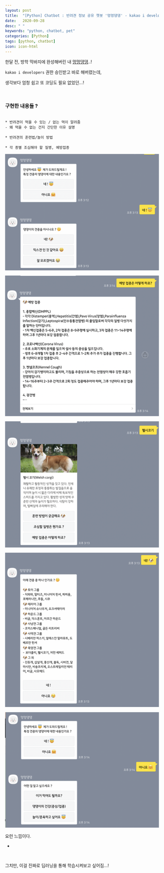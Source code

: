 ```yaml
---
layout: post
title:  "[Python] Chatbot : 반려견 정보 공유 챗봇 '멍멍댕댕' - kakao i developers로 개발 완료!  "
date:   2020-09-28
desc: " "
keywords: "python, chatbot, pet"
categories: [Python]
tags: [python, chatbot]
icon: icon-html
---
```



한달 전, 방학 막바지에 완성해버린 내 [멍멍댕댕](https://pf.kakao.com/_sxoBAK)..!

`kakao i developers` 권한 승인받고 바로 해버렸는데,

생각보다 엄청 쉽고 또 코딩도 필요 없었던...!


<br>

### 구현한 내용들 ?


```

* 반려견이 먹을 수 있는 / 없는 먹이 알려줌
- 왜 먹을 수 없는 건지 간단한 이유 설명

* 반려견의 훈련법/놀이 방법

* 각 종별 조심해야 할 질병, 예방접종

```


![](https://github.com/midannii/midannii.github.io/blob/master/static/assets/img/blog/chatbot/chatbot1.png)

![](https://github.com/midannii/midannii.github.io/blob/master/static/assets/img/blog/chatbot/chatbot2.png)

![](https://github.com/midannii/midannii.github.io/blob/master/static/assets/img/blog/chatbot/chatbot3.png)

![](https://github.com/midannii/midannii.github.io/blob/master/static/assets/img/blog/chatbot/chatbot4.png)

![](https://github.com/midannii/midannii.github.io/blob/master/static/assets/img/blog/chatbot/chatbot5.png)


요런 느낌이다.

*


<br>


그치만, 이걸 진짜로 딥러닝을 통해 학습시켜보고 싶어짐...!
